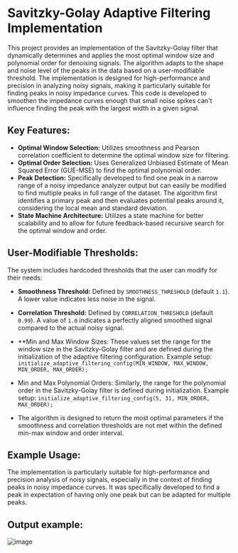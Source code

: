 # Savitzky-Golay Adaptive Filtering Implementation

This project provides an implementation of the Savitzky-Golay filter that dynamically determines and applies the most optimal window size and polynomial order for denoising signals. The algorithm adapts to the shape and noise level of the peaks in the data based on a user-modifiable threshold. The implementation is designed for high-performance and precision in analyzing noisy signals, making it particularly suitable for finding peaks in noisy impedance curves. This code is developed to smoothen the impedance curves enough that small noise spikes can't influence finding the peak with the largest width in a given signal.

## Key Features:

- **Optimal Window Selection:** Utilizes smoothness and Pearson correlation coefficient to determine the optimal window size for filtering.
- **Optimal Order Selection:** Uses Generalized Unbiased Estimate of Mean Squared Error (GUE-MSE) to find the optimal polynomial order.
- **Peak Detection:** Specifically developed to find one peak in a narrow range of a noisy impedance analyzer output but can easily be modified to find multiple peaks in full range of the dataset. The algorithm first identifies a primary peak and then evaluates potential peaks around it, considering the local mean and standard deviation. 
- **State Machine Architecture:** Utilizes a state machine for better scalability and to allow for future feedback-based recursive search for the optimal window and order.

## User-Modifiable Thresholds:
The system includes hardcoded thresholds that the user can modify for their needs:

- **Smoothness Threshold:** Defined by `SMOOTHNESS_THRESHOLD` (default `1.1`). A lower value indicates less noise in the signal.
- **Correlation Threshold:** Defined by `CORRELATION_THRESHOLD` (default `0.99`). A value of `1.0` indicates a perfectly aligned smoothed signal compared to the actual noisy signal.
- **Min and Max Window Sizes: These values set the range for the window size in the Savitzky-Golay filter and are defined during the initialization of the adaptive filtering configuration. Example setup:
  ```initialize_adaptive_filtering_config(MIN_WINDOW, MAX_WINDOW, MIN_ORDER, MAX_ORDER);```

- Min and Max Polynomial Orders: Similarly, the range for the polynomial order in the Savitzky-Golay filter is defined during initialization. Example setup:
```initialize_adaptive_filtering_config(5, 31, MIN_ORDER, MAX_ORDER);```

- The algorithm is designed to return the most optimal parameters if the smoothness and correlation thresholds are not met within the defined min-max window and order interval.

## Example Usage:
The implementation is particularly suitable for high-performance and precision analysis of noisy signals, especially in the context of finding peaks in noisy impedance curves. It was specifically developed to find a peak in expectation of having only one peak but can be adapted for multiple peaks.

## Output example: 
![image](https://github.com/Tugbars/Adaptive-Savitzky-Golay-Filter/assets/23309063/211370bb-08bb-4286-9fce-f36c64a29dbf)

